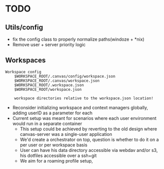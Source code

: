 # TODO

## Utils/config

- fix the config class to properly normalize paths(windoze + *nix)
- Remove user + server priority logic

## Workspaces

```
Workspace config
    $WORKSPACE_ROOT/.canvas/config/workspace.json
    $WORKSPACE_ROOT/.canvas/workspace.json
    $WORKSPACE_ROOT/.workspace.json
    $WORKSPACE_ROOT/workspace.json
    
    workspace directories relative to the workspace.json location!
```   

- Reconsider initializing workspace and context managers globally, adding userID as a parameter for each
- Current setup was meant for scenarios where each user environment would run in a separate container
  - This setup could be achieved by reverting to the old design where canvas-server was a single-user application
  - We'd create a orchestrator on top, question is whether to do it on a per user or per workspace basis
  - User can have his data directory accessible via webdav and/or s3, his dotfiles accessible over a ssh+git
  - We aim for a roaming profile setup, 
